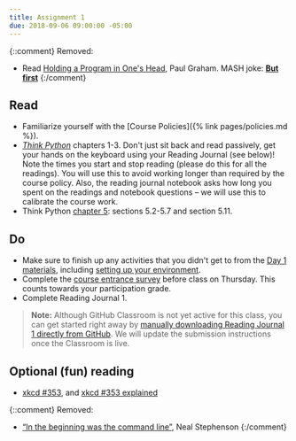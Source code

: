 ```yaml
---
title: Assignment 1
due: 2018-09-06 09:00:00 -05:00
---
```



{::comment}
Removed:
* Read [Holding a Program in One's Head](http://paulgraham.com/head.html), Paul Graham.
MASH joke: [**But first**](https://www.youtube.com/watch?v=UcaWQZlPXgQ)
{:/comment}

## Read
* Familiarize yourself with the [Course Policies]({% link pages/policies.md %}).
* [_Think Python_](http://greenteapress.com/wp/think-python-2e/) chapters 1-3. Don't just sit back and read passively, get your hands on the keyboard using your Reading Journal (see below)!
Note the times you start and stop reading (please do this for all the readings). You will use this to avoid working longer than required by the course policy. Also, the reading journal notebook asks how long you spent on the readings and notebook questions – we will use this to calibrate the course work.
* Think Python [chapter 5](http://greenteapress.com/thinkpython2/html/thinkpython2006.html): sections 5.2-5.7 and section 5.11.

## Do
* Make sure to finish up any activities that you didn't get to from the [Day 1 materials](/notes/day-1), including [setting up your environment](/activities/setup).
* Complete the [course entrance survey](https://goo.gl/forms/GopqnLvczWUEx33y1) before class on Thursday. This counts towards your participation grade.
* Complete Reading Journal 1. 
> **Note:** Although GitHub Classroom is not yet active for this class, you can get started right away by [manually downloading Reading Journal 1 directly from GitHub](/resources/recipes/#download-a-single-file-directly-from-github). We will update the submission instructions once the Classroom is live.
<!--
Follow [these instructions]({{site.baseurl}}{% link pages/reading-journal.md %}) to submit it.
-->

## Optional (fun) reading

* [xkcd #353](https://xkcd.com/353/), and [xkcd #353 explained](https://www.explainxkcd.com/wiki/index.php/353:_Python)

{::comment}
Removed:
* [“In the beginning was the command line”](http://www.mit.edu/~yandros/doc/command.txt), Neal Stephenson
{:/comment}
